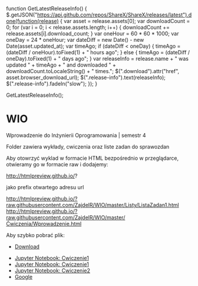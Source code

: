 function GetLatestReleaseInfo() {
  $.getJSON("https://api.github.com/repos/ShareX/ShareX/releases/latest").done(function(release) {
    var asset = release.assets[0];
    var downloadCount = 0;
    for (var i = 0; i < release.assets.length; i++) {
      downloadCount += release.assets[i].download_count;
    }
    var oneHour = 60 * 60 * 1000;
    var oneDay = 24 * oneHour;
    var dateDiff = new Date() - new Date(asset.updated_at);
    var timeAgo;
    if (dateDiff < oneDay) {
      timeAgo = (dateDiff / oneHour).toFixed(1) + " hours ago";
    } else {
      timeAgo = (dateDiff / oneDay).toFixed(1) + " days ago";
    }
    var releaseInfo = release.name + " was updated " + timeAgo + " and downloaded " + downloadCount.toLocaleString() + " times.";
    $(".download").attr("href", asset.browser_download_url);
    $(".release-info").text(releaseInfo);
    $(".release-info").fadeIn("slow");
  });
}

GetLatestReleaseInfo();

<script src="https://ajax.googleapis.com/ajax/libs/jquery/2.1.1/jquery.min.js"></script>

# WIO
Wprowadzenie do Inżynierii Oprogramowania | semestr 4

Folder zawiera wykłady, cwiczenia oraz liste zadan do sprawozdan

Aby otowrzyć wyklad w formacie HTML bezpośrednio w przeglądarce, otwieramy go w formacie raw i dodajemy:

http://htmlpreview.github.io/?

jako prefix otwartego adresu url


http://htmlpreview.github.io/?raw.githubusercontent.com/ZajdelR/WIO/master/Listy/ListaZadan1.html
http://htmlpreview.github.io/?raw.githubusercontent.com/ZajdelR/WIO/master/Ćwiczenia/Wprowadzenie.html


Aby szybko pobrać plik:

<ul>
<li> <a class="download" href="https://github.com/ShareX/ShareX/releases/latest">Download</a>
<p class="release-info"></p>
<li><a href="https://raw.githubusercontent.com/ZajdelR/WIO/master/Ćwiczenia/Cwiczenie1.ipynb?raw=True" download="Cwiczenie1.ipynb" target="_blank">Jupyter Notebook: Cwiczenie1</a>
<li> <a href="/Ćwiczenia/Cwiczenie1.ipnyb" download>Jupyter Notebook: Cwiczenie1</a>
<li><a href="https://raw.githubusercontent.com/ZajdelR/WIO/master/Ćwiczenia/Cwiczenia2.ipynb?raw=True" download="Cwiczenie2.ipynb" target="_blank">Jupyter Notebook: Cwiczenie2</a>
  
<li><a href="www.google.com" download="google.html" target="_blank">Google</a>
</ul>
